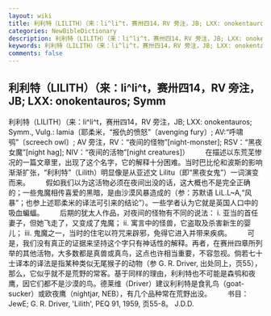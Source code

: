 ```yaml
---
layout: wiki
title: 利利特（LILITH）（来：li^li^t，赛卅四14，RV 旁注，JB; LXX: onokentauros; Symm
categories: NewBibleDictionary
description: 利利特（LILITH）（来：li^li^t，赛卅四14，RV 旁注，JB; LXX: onokentauros; Symm
keywords: 利利特（LILITH）（来：li^li^t，赛卅四14，RV 旁注，JB; LXX: onokentauros; Symm
comments: false
---
```


## 利利特（LILITH）（来：li^li^t，赛卅四14，RV 旁注，JB; LXX: onokentauros; Symm



利利特（LILITH）（来：li^li^t，赛卅四14，RV 旁注，JB; LXX: onokentauros; Symm., Vulg.: lamia〔耶柔米，“报仇的愤怒”〔avenging fury〕; AV:“呼啸鸮”〔screech owl〕; AV 旁注，RV：“夜间的怪物”[night-monster]; RSV：“黑夜女魔”[night hag]; NIV：“夜间的活物”[night creatures]）
　　在描述以东荒芜惨况的一篇文章里，出现了这个名字，它的解释十分困难。当时巴比伦和波斯的影响渐渐扩张，“利利特”（Lilith）明显像是从亚述文 Lilitu（即“黑夜女鬼”）一词演变而来。
　　假如我们以为这活物必须在夜间出没的话，这大概也不是完全正确的；一些鬼魔相传喜爱的黑暗，是由沙漠风暴造成的（参：苏默语 LiL.L~A,“风暴”；也参上述耶柔米的译法可引来的结论”）。一些学者认为它就是英国人口中的吸血蝙蝠。
　　后期的犹太人作品，对夜间的怪物有不同的说法： i. 亚当的首任妻子，但她飞走了，又变成了鬼魔； ii. 寓言中的怪兽，它盗取及杀害新生的婴儿； iii. 鬼魔之一，当时的住宅以符咒来辟邪，免得它进入并带来疾病。
　　可是，我们没有真正的证据来坚持这个字只有神话性的解释。再者，在赛卅四章所列举的其他活物，大多数都是真兽或真鸟，这点也许相当重要，不容忽视。倘若七十士译本的译法是指某种类似无尾猴子的动物（参 G. R. Driver, 出处同上，页55），那么，它似乎就不是荒野的常客。基于同样的理由，利利特也不可能是森鸮和夜鹰，因它们都不是沙漠的鸟。德莱维（Driver）建议利利特是食乳鸟（goat-sucker）或欧夜鹰（nightjar, NEB），有几个品种常在荒野出没。
　　书目：JewE;
G. R. Driver, 'Lilith', PEQ 91, 1959,
页55-8。
J.D.D.




